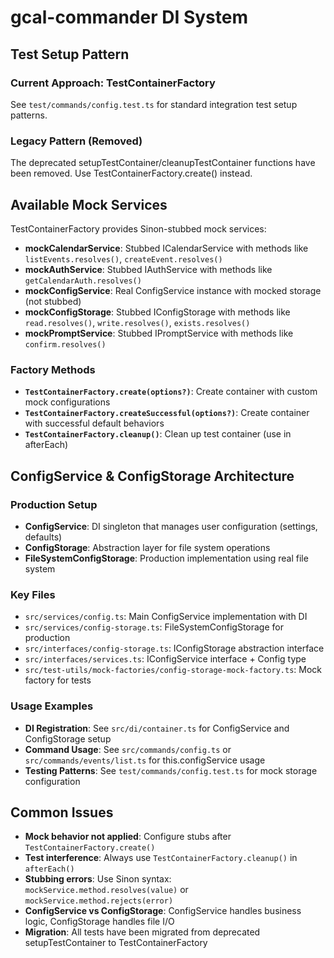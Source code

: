 # gcal-commander DI System

## Test Setup Pattern

### Current Approach: TestContainerFactory

See `test/commands/config.test.ts` for standard integration test setup patterns.

### Legacy Pattern (Removed)

The deprecated setupTestContainer/cleanupTestContainer functions have been removed. Use TestContainerFactory.create() instead.

## Available Mock Services

TestContainerFactory provides Sinon-stubbed mock services:

- **mockCalendarService**: Stubbed ICalendarService with methods like `listEvents.resolves()`, `createEvent.resolves()`
- **mockAuthService**: Stubbed IAuthService with methods like `getCalendarAuth.resolves()`
- **mockConfigService**: Real ConfigService instance with mocked storage (not stubbed)
- **mockConfigStorage**: Stubbed IConfigStorage with methods like `read.resolves()`, `write.resolves()`, `exists.resolves()`
- **mockPromptService**: Stubbed IPromptService with methods like `confirm.resolves()`

### Factory Methods

- **`TestContainerFactory.create(options?)`**: Create container with custom mock configurations
- **`TestContainerFactory.createSuccessful(options?)`**: Create container with successful default behaviors
- **`TestContainerFactory.cleanup()`**: Clean up test container (use in afterEach)

## ConfigService & ConfigStorage Architecture

### Production Setup
- **ConfigService**: DI singleton that manages user configuration (settings, defaults)
- **ConfigStorage**: Abstraction layer for file system operations
- **FileSystemConfigStorage**: Production implementation using real file system

### Key Files
- `src/services/config.ts`: Main ConfigService implementation with DI
- `src/services/config-storage.ts`: FileSystemConfigStorage for production
- `src/interfaces/config-storage.ts`: IConfigStorage abstraction interface
- `src/interfaces/services.ts`: IConfigService interface + Config type
- `src/test-utils/mock-factories/config-storage-mock-factory.ts`: Mock factory for tests

### Usage Examples
- **DI Registration**: See `src/di/container.ts` for ConfigService and ConfigStorage setup
- **Command Usage**: See `src/commands/config.ts` or `src/commands/events/list.ts` for this.configService usage
- **Testing Patterns**: See `test/commands/config.test.ts` for mock storage configuration

## Common Issues

- **Mock behavior not applied**: Configure stubs after `TestContainerFactory.create()`
- **Test interference**: Always use `TestContainerFactory.cleanup()` in `afterEach()`
- **Stubbing errors**: Use Sinon syntax: `mockService.method.resolves(value)` or `mockService.method.rejects(error)`
- **ConfigService vs ConfigStorage**: ConfigService handles business logic, ConfigStorage handles file I/O
- **Migration**: All tests have been migrated from deprecated setupTestContainer to TestContainerFactory